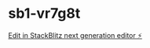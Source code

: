 # sb1-vr7g8t

[Edit in StackBlitz next generation editor ⚡️](https://stackblitz.com/~/github.com/aarevalou/sb1-vr7g8t)